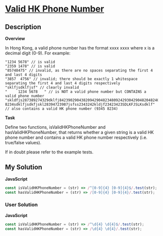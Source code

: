 # [Valid HK Phone Number](https://www.codewars.com/kata/56f54d45af5b1fec4b000cce)

## Description

**Overview**

In Hong Kong, a valid phone number has the format xxxx xxxx where x is a decimal digit (0-9). For example:

```
"1234 5678" // is valid
"2359 1478" // is valid
"85748475" // invalid, as there are no spaces separating the first 4 and last 4 digits
"3857  4756" // invalid; there should be exactly 1 whitespace separating the first 4 and last 4 digits respectively
"sklfjsdklfjsf" // clearly invalid
"     1234 5678   " // is NOT a valid phone number but CONTAINS a valid phone number
"skldfjs287389274329dklfj84239029043820942904823480924293042904820482409209438dslfdjs9345 8234sdklfjsdkfjskl28394723987jsfss2343242kldjf23423423SDLKFJSLKsdklf" // also contains a valid HK phone number (9345 8234)
```

**Task**

Define two functions, isValidHKPhoneNumber and hasValidHKPhoneNumber, that returns whether a given string is a valid HK phone number and contains a valid HK phone number respectively (i.e. true/false values).

If in doubt please refer to the example tests.

## My Solution

**JavaScript**

```js
const isValidHKPhoneNumber = (str) => /^[0-9]{4} [0-9]{4}$/.test(str);
const hasValidHKPhoneNumber = (str) => /[0-9]{4} [0-9]{4}/.test(str);
```

### User Solution

**JavaScript**

```js
const isValidHKPhoneNumber = (str) => /^\d{4} \d{4}$/.test(str);
const hasValidHKPhoneNumber = (str) => /\d{4} \d{4}/.test(str);
```
